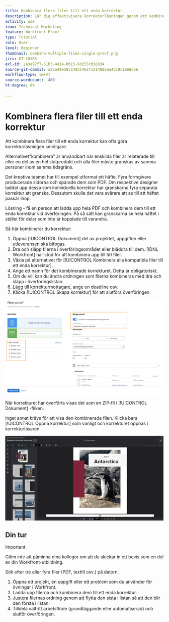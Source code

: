 ```yaml
---
title: Kombinera flera filer till ett enda korrektur
description: Lär dig effektivisera korrekturläsningen genom att kombinera flera filer till ett enda korrektur i [!DNL  Workfront].
activity: use
team: Technical Marketing
feature: Workfront Proof
type: Tutorial
role: User
level: Beginner
thumbnail: combine-multiple-files-single-proof.png
jira: KT-10163
exl-id: 2a3e97f7-51b3-4e14-bb15-6d255cd18034
source-git-commit: a25a49e59ca483246271214886ea4dc9c10e8d66
workflow-type: tm+mt
source-wordcount: '408'
ht-degree: 0%

---
```


# Kombinera flera filer till ett enda korrektur

Att kombinera flera filer till ett enda korrektur kan ofta göra korrekturläsningen smidigare.

Alternativet&quot;kombinera&quot; är användbart när enskilda filer är relaterade till eller en del av en hel slutprodukt och alla filer måste granskas av samma personer inom samma tidsgräns.

Det kreativa teamet har till exempel utformat ett häfte. Fyra formgivare producerade sidorna och sparade dem som PDF. Om respektive designer laddat upp dessa som individuella korrektur har granskarna fyra separata korrektur att granska. Dessutom skulle det vara svårare att se till att häftet passar ihop.

Lösning - få en person att ladda upp hela PDF och kombinera dem till ett enda korrektur vid överföringen. På så sätt kan granskarna se hela häftet i stället för delar som inte är kopplade till varandra.

Så här kombinerar du korrektur:

1. Öppna [!UICONTROL Dokument] del av projektet, uppgiften eller utleveransen ska bifogas.
2. Dra och släpp filerna i överföringsområdet eller bläddra till dem. [!DNL Workfront] har stöd för att kombinera upp till 50 filer.
3. Växla på alternativet för [!UICONTROL Kombinera alla kompatibla filer till ett enda korrektur].
4. Ange ett namn för det kombinerade korrekturet. Detta är obligatoriskt.
5. Om du vill kan du ändra ordningen som filerna kombineras med dra och släpp i överföringslistan.
6. Lägg till korrekturmottagare, ange en deadline osv.
7. Klicka [!UICONTROL Skapa korrektur] för att slutföra överföringen.

![En bild av [!UICONTROL Nytt korrektur] fönster med den överförda fillistan och [!UICONTROL Enkelt provtryck] markerade avsnitt.](assets/combine-proofs.png)

När korrekturet har överförts visas det som en ZIP-fil i [!UICONTROL Dokument] -fliken.

Inget annat krävs för att visa den kombinerade filen. Klicka bara [!UICONTROL Öppna korrektur] som vanligt och korrekturet öppnas i korrekturläsaren.

![En bild av korrekturläsaren med ett flersidigt korrektur synligt.](assets/combine-proofs-2.png)

## Din tur

>[!IMPORTANT]
>
>Glöm inte att påminna dina kollegor om att du skickar in ett bevis som en del av din Workfront-utbildning.


Sök efter tre eller fyra filer (PDF, textfil osv.) på datorn.

1. Öppna ett projekt, en uppgift eller ett problem som du använder för övningar i Workfront.
1. Ladda upp filerna och kombinera dem till ett enda korrektur.
1. Justera filernas ordning genom att flytta den sista i listan så att den blir den första i listan.
1. Tilldela valfritt arbetsflöde (grundläggande eller automatiserad) och slutför överföringen.



<!--
##Learn more
* Create a multi-page proof
-->
